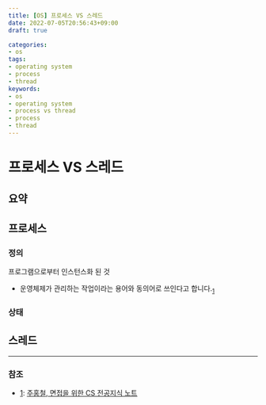 ```yaml
---
title: [OS] 프로세스 VS 스레드
date: 2022-07-05T20:56:43+09:00
draft: true

categories:
- os
tags:
- operating system
- process
- thread
keywords:
- os
- operating system
- process vs thread
- process
- thread
---
```


# 프로세스 VS 스레드
## 요약
## 프로세스
### 정의
프로그램으로부터 인스턴스화 된 것
- 운영체제가 관리하는 작업이라는 용어와 동의어로 쓰인다고 합니다.<sub>[1]</sub>
### 상태
## 스레드

---
### 참조
- [1]: [주홍철, 면접을 위한 CS 전공지식 노트](https://www.aladin.co.kr/shop/wproduct.aspx?ItemId=292815727)

[1]: https://www.aladin.co.kr/shop/wproduct.aspx?ItemId=292815727

